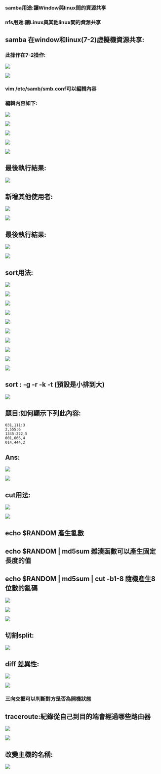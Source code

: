### samba用途:讓Window與linux間的資源共享

### nfs用途:讓Linux與其他linux間的資源共享


## samba 在window和linux(7-2)虛擬機資源共享:
### 此操作在7-2操作:

![](https://hackmd.io/_uploads/BySkm2ibp.png)

![](https://hackmd.io/_uploads/rJyeQ2sWT.png)



### vim /etc/samb/smb.conf可以編輯內容
### 編輯內容如下:

![](https://hackmd.io/_uploads/BJbVXhoWa.png)

![](https://hackmd.io/_uploads/HJwlXhj-a.png)


![](https://hackmd.io/_uploads/r1Fw7hj-a.png)



![](https://hackmd.io/_uploads/ryxu72iWa.png)


![](https://hackmd.io/_uploads/S1Udmhs-p.png)


## 最後執行結果:
![](https://hackmd.io/_uploads/HJQfW3oWp.png)



## 新增其他使用者:

![](https://hackmd.io/_uploads/SJiTXns-T.png)

![](https://hackmd.io/_uploads/H1xA7hj-p.png)



## 最後執行結果:
![](https://hackmd.io/_uploads/B1eal2o-T.png)

![](https://hackmd.io/_uploads/rJn2xhiZp.png)





## sort用法:

![](https://hackmd.io/_uploads/HkmxInsW6.jpg)


![](https://hackmd.io/_uploads/B1m-Uns-6.jpg)


![](https://hackmd.io/_uploads/Hkjb8ni-p.jpg)


![](https://hackmd.io/_uploads/S10WLhsb6.jpg)


![](https://hackmd.io/_uploads/BkMGUnobT.jpg)


![](https://hackmd.io/_uploads/SkIfI3sZT.jpg)


![](https://hackmd.io/_uploads/rJqzI2jZp.jpg)


![](https://hackmd.io/_uploads/Hk6fI3oWp.jpg)


![](https://hackmd.io/_uploads/Bkf78njZp.jpg)


![](https://hackmd.io/_uploads/HJL7I3jWT.jpg)

## sort :  -g -r  -k -t (預設是小排到大)



![](https://hackmd.io/_uploads/HkRyyTsZa.jpg)


## 題目:如何顯示下列此內容:
```
031,111:3
2,555:6
1345:222,5
001,666,4
014,444,2
```

## Ans: 
![](https://hackmd.io/_uploads/S1IZpnj-p.png)

![](https://hackmd.io/_uploads/H176R3oWT.jpg)



## cut用法:


![](https://hackmd.io/_uploads/rJlWyaoba.jpg)


![](https://hackmd.io/_uploads/rkqMJ6jb6.jpg)


## echo $RANDOM  產生亂數

## echo $RANDOM  | md5sum 雜湊函數可以產生固定長度的值

## echo $RANDOM  | md5sum | cut -b1-8 隨機產生8位數的亂碼

![](https://hackmd.io/_uploads/Bkemypi-p.jpg)


![](https://hackmd.io/_uploads/r1dIyaj-p.jpg)



![](https://hackmd.io/_uploads/H1jKkaoZ6.jpg)



## 切割split:

![](https://hackmd.io/_uploads/H1Zq1pj-T.jpg)


## diff 差異性:
![](https://hackmd.io/_uploads/H16oXTi-T.jpg)


![](https://hackmd.io/_uploads/ByAaQTsW6.jpg)


### 三向交握可以判斷對方是否為開機狀態

## traceroute:紀錄從自己到目的端會經過哪些路由器
![](https://hackmd.io/_uploads/H1F5Qao-p.png)

![](https://hackmd.io/_uploads/S1Hj7ToZa.png)


## 改變主機的名稱:
![](https://hackmd.io/_uploads/rk_KX6sWT.jpg)
